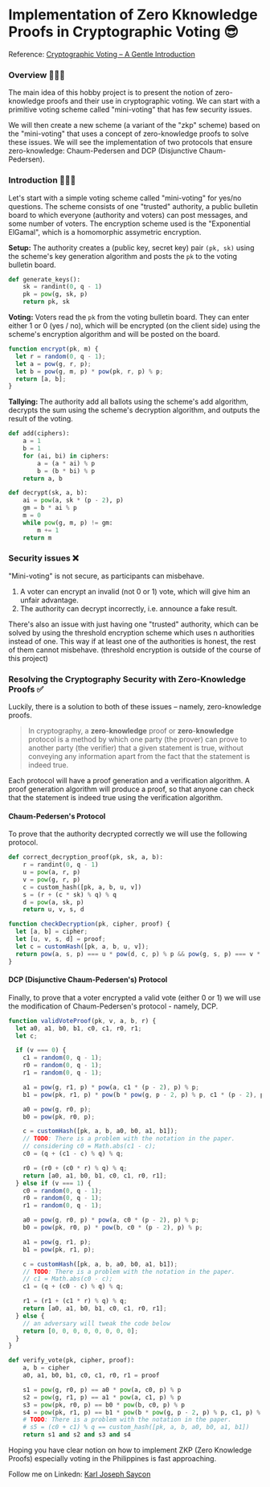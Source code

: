 # Implementation of Zero Kknowledge Proofs in Cryptographic Voting 😎

Reference: [Cryptographic Voting – A Gentle Introduction](https://eprint.iacr.org/2016/765.pdf)

### Overview 👨🏻‍💻

The main idea of this hobby project is to present the notion of zero-knowledge proofs and their use in cryptographic voting. We can start with a primitive voting scheme called "mini-voting" that has few security issues. 

We will then create a new scheme (a variant of the "zkp" scheme) based on the "mini-voting" that uses a concept of zero-knowledge proofs to solve these issues. We will see the implementation of two protocols that ensure zero-knowledge: Chaum-Pedersen and DCP (Disjunctive Chaum-Pedersen).

### Introduction 👨🏻‍💻

Let's start with a simple voting scheme called "mini-voting" for yes/no questions. The scheme consists of one "trusted" authority, a public bulletin board to which everyone (authority and voters) can post messages, and some number of voters. The encryption scheme used is the "Exponential ElGamal", which is a homomorphic assymetric encryption.

**Setup:** The authority creates a (public key, secret key) pair `(pk, sk)` using the scheme's key generation algorithm and posts the `pk` to the voting bulletin board. 

```python
def generate_keys():
    sk = randint(0, q - 1)
    pk = pow(g, sk, p)
    return pk, sk
```

**Voting:** Voters read the `pk` from the voting bulletin board. They can enter either 1 or 0 (yes / no), which will be encrypted (on the client side) using the scheme's encryption algorithm and will be posted on the board.

```js
function encrypt(pk, m) {
  let r = random(0, q - 1);
  let a = pow(g, r, p);
  let b = pow(g, m, p) * pow(pk, r, p) % p;
  return [a, b];
}
```

**Tallying:** The authority add all ballots using the scheme's add algorithm, decrypts the sum using the scheme's decryption algorithm, and outputs the result of the voting.

```python
def add(ciphers):
    a = 1
    b = 1
    for (ai, bi) in ciphers:
        a = (a * ai) % p
        b = (b * bi) % p
    return a, b
```

```python
def decrypt(sk, a, b):
    ai = pow(a, sk * (p - 2), p)
    gm = b * ai % p
    m = 0
    while pow(g, m, p) != gm:
        m += 1
    return m
```

### Security issues ❌

"Mini-voting" is not secure, as participants can misbehave.

1. A voter can encrypt an invalid (not 0 or 1) vote, which will give him an unfair advantage.
2. The authority can decrypt incorrectly, i.e. announce a fake result.

There's also an issue with just having one "trusted" authority, which can be solved by using the threshold encryption scheme which uses n authorities instead of one. This way if at least one of the authorities is honest, the rest of them cannot misbehave. (threshold encryption is outside of the course of this project)

### Resolving the Cryptography Security with Zero-Knowledge Proofs ✅

Luckily, there is a solution to both of these issues – namely, zero-knowledge proofs.

> In cryptography, a **zero**-**knowledge** proof or **zero**-**knowledge** protocol is a method by which one party (the prover) can prove to another party (the verifier) that a given statement is true, without conveying any information apart from the fact that the statement is indeed true.

Each protocol will have a proof generation and a verification algorithm. A proof generation algorithm will produce a proof, so that anyone can check that the statement is indeed true using the verification algorithm.

#### Chaum-Pedersen's Protocol

To prove that the authority decrypted correctly we will use the following protocol.

```python
def correct_decryption_proof(pk, sk, a, b):
    r = randint(0, q - 1)
    u = pow(a, r, p)
    v = pow(g, r, p)
    c = custom_hash([pk, a, b, u, v])
    s = (r + (c * sk) % q) % q
    d = pow(a, sk, p)
    return u, v, s, d
```

```js
function checkDecryption(pk, cipher, proof) {
  let [a, b] = cipher;
  let [u, v, s, d] = proof;
  let c = customHash([pk, a, b, u, v]);
  return pow(a, s, p) === u * pow(d, c, p) % p && pow(g, s, p) === v * pow(pk, c, p) % p;
}
```

#### DCP (Disjunctive Chaum-Pedersen's) Protocol

Finally, to prove that a voter encrypted a valid vote (either 0 or 1) we will use the modification of Chaum-Pedersen's protocol - namely, DCP.

```js
function validVoteProof(pk, v, a, b, r) {
  let a0, a1, b0, b1, c0, c1, r0, r1;
  let c;

  if (v === 0) {
    c1 = random(0, q - 1);
    r0 = random(0, q - 1);
    r1 = random(0, q - 1);

    a1 = pow(g, r1, p) * pow(a, c1 * (p - 2), p) % p;
    b1 = pow(pk, r1, p) * pow(b * pow(g, p - 2, p) % p, c1 * (p - 2), p) % p;

    a0 = pow(g, r0, p);
    b0 = pow(pk, r0, p);

    c = customHash([pk, a, b, a0, b0, a1, b1]);
    // TODO: There is a problem with the notation in the paper.
    // considering c0 = Math.abs(c1 - c);
    c0 = (q + (c1 - c) % q) % q;

    r0 = (r0 + (c0 * r) % q) % q;
    return [a0, a1, b0, b1, c0, c1, r0, r1];
  } else if (v === 1) {
    c0 = random(0, q - 1);
    r0 = random(0, q - 1);
    r1 = random(0, q - 1);

    a0 = pow(g, r0, p) * pow(a, c0 * (p - 2), p) % p;
    b0 = pow(pk, r0, p) * pow(b, c0 * (p - 2), p) % p;

    a1 = pow(g, r1, p);
    b1 = pow(pk, r1, p);

    c = customHash([pk, a, b, a0, b0, a1, b1]);
    // TODO: There is a problem with the notation in the paper.
    // c1 = Math.abs(c0 - c);
    c1 = (q + (c0 - c) % q) % q;

    r1 = (r1 + (c1 * r) % q) % q;
    return [a0, a1, b0, b1, c0, c1, r0, r1];
  } else {
    // an adversary will tweak the code below
    return [0, 0, 0, 0, 0, 0, 0, 0];
  }
}
```

```python
def verify_vote(pk, cipher, proof):
    a, b = cipher
    a0, a1, b0, b1, c0, c1, r0, r1 = proof

    s1 = pow(g, r0, p) == a0 * pow(a, c0, p) % p
    s2 = pow(g, r1, p) == a1 * pow(a, c1, p) % p
    s3 = pow(pk, r0, p) == b0 * pow(b, c0, p) % p
    s4 = pow(pk, r1, p) == b1 * pow(b * pow(g, p - 2, p) % p, c1, p) % p
    # TODO: There is a problem with the notation in the paper.
    # s5 = (c0 + c1) % q == custom_hash([pk, a, b, a0, b0, a1, b1])
    return s1 and s2 and s3 and s4
```

Hoping you have clear notion on how to implement ZKP (Zero Knowledge Proofs) especially voting in the Philippines is fast approaching.

Follow me on Linkedn: [Karl Joseph Saycon](https://www.linkedin.com/in/karl-joseph-saycon-827253b7/)